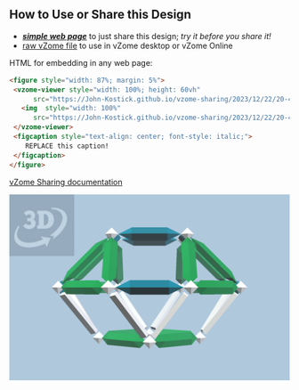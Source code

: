 
## How to Use or Share this Design

 - [***simple web page***](<https://John-Kostick.github.io/vzome-sharing/2023/12/22/20-42-18-J29--Square-gyrobicupola-Root2/>) to just share this design; *try it before you share it!*
 - [raw vZome file](<https://raw.githubusercontent.com/John-Kostick/vzome-sharing/main/2023/12/22/20-42-18-J29--Square-gyrobicupola-Root2/J29--Square-gyrobicupola-Root2.vZome>) to use in vZome desktop or vZome Online
 
 HTML for embedding in any web page:
 ```html
<figure style="width: 87%; margin: 5%">
  <vzome-viewer style="width: 100%; height: 60vh"
       src="https://John-Kostick.github.io/vzome-sharing/2023/12/22/20-42-18-J29--Square-gyrobicupola-Root2/J29--Square-gyrobicupola-Root2.vZome" >
    <img  style="width: 100%"
       src="https://John-Kostick.github.io/vzome-sharing/2023/12/22/20-42-18-J29--Square-gyrobicupola-Root2/J29--Square-gyrobicupola-Root2.png" >
  </vzome-viewer>
  <figcaption style="text-align: center; font-style: italic;">
     REPLACE this caption!
  </figcaption>
</figure>
 ```

[vZome Sharing documentation](https://vzome.github.io/vzome/sharing.html#how-it-works)

![Image](<J29--Square-gyrobicupola-Root2.png>)


